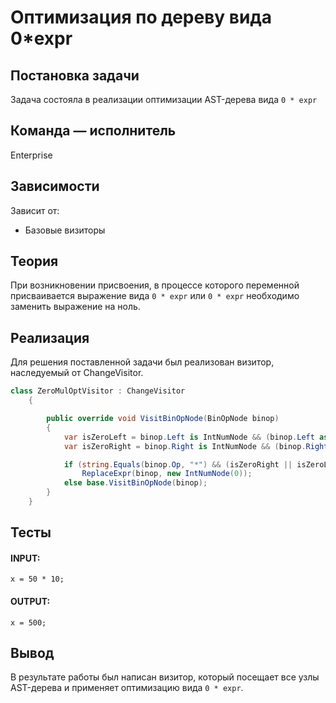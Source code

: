# Оптимизация по дереву вида 0*expr

## Постановка задачи
Задача состояла в реализации оптимизации AST-дерева вида `0 * expr`

## Команда — исполнитель
Enterprise

## Зависимости
Зависит от:
- Базовые визиторы
## Теория
При возникновении присвоения, в процессе которого переменной присваивается выражение вида `0 * expr` или `0 * expr` необходимо заменить выражение на ноль. 

## Реализация
Для решения поставленной задачи был реализован визитор, наследуемый от ChangeVisitor.

```csharp
class ZeroMulOptVisitor : ChangeVisitor
    {

        public override void VisitBinOpNode(BinOpNode binop)
        {
            var isZeroLeft = binop.Left is IntNumNode && (binop.Left as IntNumNode).Num == 0;
            var isZeroRight = binop.Right is IntNumNode && (binop.Right as IntNumNode).Num == 0;

            if (string.Equals(binop.Op, "*") && (isZeroRight || isZeroLeft))
                ReplaceExpr(binop, new IntNumNode(0));
            else base.VisitBinOpNode(binop);
        }
    }
```

## Тесты
#### INPUT: 
```
x = 50 * 10;
```
#### OUTPUT:
```
x = 500;
```

## Вывод
В результате работы был написан визитор, который посещает все узлы AST-дерева и применяет оптимизацию вида `0 * expr`.

